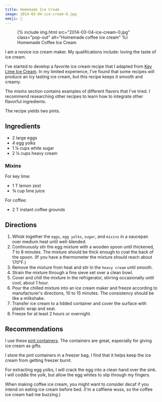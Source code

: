 ```yaml
---
title: Homemade Ice Cream
image: 2014-03-04-ice-cream-0.jpg
emoji: 🍦
---
```


<figure>
{% include img.html src="2014-03-04-ice-cream-0.jpg" class="pop-out" alt="Homemade coffee ice cream" %}
<figcaption>Homemade Coffee Ice Cream</figcaption>
</figure>

I am a novice ice cream maker. My qualifications include: loving the taste of ice cream.

I've started to develop a favorite ice cream recipe that I adapted from [Key Lime Ice Cream](http://allrecipes.com/recipe/key-lime-ice-cream/). In my limited experience, I've found that some recipes will produce an icy tasting ice cream, but this recipe keeps it smooth and creamy.

The _mixins_ section contains examples of different flavors that I've tried. I recommend researching other recipes to learn how to integrate other flavorful ingredients.

The recipe yields two pints.

## Ingredients

- 2 large eggs
- 4 egg yolks
- 1 &frac14; cups white sugar
- 2 &frac14; cups heavy cream

### Mixins

For key lime:

- 1 T lemon zest
- &frac34; cup lime juice

For coffee:

- 2 T instant coffee grounds

## Directions

1. Whisk together the `eggs`, `egg yolks`, `sugar`, and `mixins` in a saucepan over medium heat until well-blended.
2. Continuously stir the egg mixture with a wooden spoon until thickened, 7 to 8 minutes. The mixture should be thick enough to coat the back of the spoon. (If you have a thermometer the mixture should reach about 170&deg;F.)
3. Remove the mixture from heat and stir in the `heavy cream` until smooth.
4. Strain the mixture through a fine sieve set over a clean bowl.
5. Cover and chill the mixture in the refrigerator, stirring occasionally until cool, about 1 hour.
6. Pour the chilled mixture into an ice cream maker and freeze according to manufacturer's directions, 10 to 15 minutes. The consistency should be like a milkshake.
7. Transfer ice cream to a lidded container and cover the surface with plastic wrap and seal.
8. Freeze for at least 2 hours or overnight.

## Recommendations

I use these [pint containers](http://www.amazon.com/gp/product/B00381DIR0/ref=oh_details_o00_s00_i00?ie=UTF8&psc=1). The containers are great, especially for giving ice cream as gifts.

I store the pint containers in a freezer bag, I find that it helps keep the ice cream from getting freezer burnt.

For extracting egg yolks, I will crack the egg into a clean hand over the sink. I will coddle the yolk, but allow the egg whites to slip through my fingers.

When making coffee ice cream, you might want to consider decaf if you intend on eating ice cream before bed. (I'm a caffiene wuss, so the coffee ice cream had me buzzing.)
